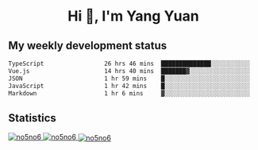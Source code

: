 <h1 align="center">Hi 👋, I'm Yang Yuan</h1>


## My weekly development status
<!--START_SECTION:waka-->

```txt
TypeScript                 26 hrs 46 mins  ██████████████░░░░░░░░░░░   55.93 %
Vue.js                     14 hrs 40 mins  ███████▓░░░░░░░░░░░░░░░░░   30.66 %
JSON                       1 hr 59 mins    █░░░░░░░░░░░░░░░░░░░░░░░░   04.15 %
JavaScript                 1 hr 42 mins    █░░░░░░░░░░░░░░░░░░░░░░░░   03.57 %
Markdown                   1 hr 6 mins     ▓░░░░░░░░░░░░░░░░░░░░░░░░   02.30 %
```

<!--END_SECTION:waka-->

## Statistics
<a href="https://github.com/anuraghazra/github-readme-stats">
  <img src="https://github-readme-stats.vercel.app/api/top-langs/?username=no5no6&theme=dracula" alt="no5no6">
</a>
<a href="https://github.com/anuraghazra/github-readme-stats">
  <img src="https://github-readme-stats.vercel.app/api?username=no5no6&show_icons=true&theme=dracula&line_height=40" alt="no5no6">
</a>
<a href="https://github.com/anuraghazra/github-readme-stats">
  <img align="center" src="https://github-readme-streak-stats.herokuapp.com/?user=no5no6&theme=dracula" alt="no5no6" />
</a>